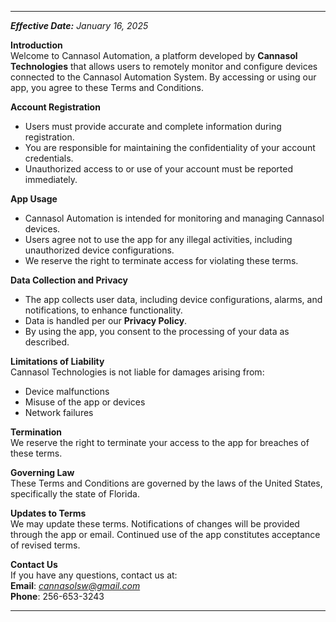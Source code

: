 
---
***Effective Date:** January 16, 2025*

**Introduction**  
   Welcome to Cannasol Automation, a platform developed by **Cannasol Technologies** that allows users to remotely monitor and configure devices connected to the Cannasol Automation System. By accessing or using our app, you agree to these Terms and Conditions.

**Account Registration**  
   - Users must provide accurate and complete information during registration.  
   - You are responsible for maintaining the confidentiality of your account credentials.  
   - Unauthorized access to or use of your account must be reported immediately.

**App Usage**  
   - Cannasol Automation is intended for monitoring and managing Cannasol devices.  
   - Users agree not to use the app for any illegal activities, including unauthorized device configurations.  
   - We reserve the right to terminate access for violating these terms.

**Data Collection and Privacy**  
   - The app collects user data, including device configurations, alarms, and notifications, to enhance functionality.  
   - Data is handled per our **Privacy Policy**.  
   - By using the app, you consent to the processing of your data as described.

**Limitations of Liability**  
   Cannasol Technologies is not liable for damages arising from:  
   - Device malfunctions  
   - Misuse of the app or devices  
   - Network failures

**Termination**  
   We reserve the right to terminate your access to the app for breaches of these terms.

**Governing Law**  
   These Terms and Conditions are governed by the laws of the United States, specifically the state of Florida.

**Updates to Terms**  
   We may update these terms. Notifications of changes will be provided through the app or email. Continued use of the app constitutes acceptance of revised terms.

**Contact Us**  
   If you have any questions, contact us at:  
   **Email**: *cannasolsw@gmail.com*  
   **Phone**: 256-653-3243

---
